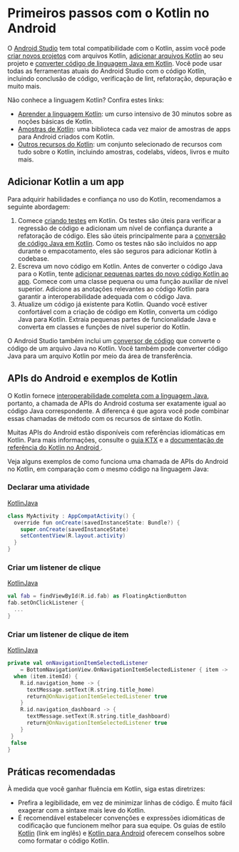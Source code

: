 # Primeiros passos com o Kotlin no Android

 







O [Android Studio](https://developer.android.com/studio?hl=pt) tem total compatibilidade com o Kotlin, assim você pode [criar novos projetos](https://developer.android.com/studio/projects/create-project?hl=pt) com arquivos Kotlin, [adicionar arquivos Kotlin](https://developer.android.com/kotlin/add-kotlin?hl=pt) ao seu projeto e [converter código de linguagem Java em Kotlin](https://developer.android.com/kotlin/add-kotlin?hl=pt#convert). Você pode usar todas as ferramentas atuais do Android Studio com o código Kotlin, incluindo conclusão de código, verificação de lint, refatoração, depuração e muito mais.



Não conhece a linguagem Kotlin? Confira estes links:

- [Aprender a linguagem Kotlin](https://developer.android.com/kotlin/learn?hl=pt): um curso intensivo de 30 minutos sobre as noções básicas de Kotlin.
- [Amostras de Kotlin](https://developer.android.com/samples?language=kotlin&hl=pt): uma biblioteca cada vez maior de amostras de apps para Android criados com Kotlin.
- [Outros recursos do Kotlin](https://developer.android.com/kotlin/resources?hl=pt): um conjunto selecionado de recursos com tudo sobre o Kotlin, incluindo amostras, codelabs, vídeos, livros e muito mais.

## Adicionar Kotlin a um app

Para adquirir habilidades e confiança no uso do Kotlin, recomendamos a seguinte abordagem:

1. Comece [criando testes](https://developer.android.com/studio/test?hl=pt#add_a_new_test) em Kotlin. Os testes são úteis para verificar a regressão de código e adicionam um nível de confiança durante a refatoração de código. Eles são úteis principalmente para a [conversão de código Java em Kotlin](https://developer.android.com/kotlin/add-kotlin?hl=pt#convert). Como os testes não são incluídos no app durante o empacotamento, eles são seguros para adicionar Kotlin à codebase.
2. Escreva um novo código em Kotlin. Antes de converter o código Java para o Kotlin, tente [adicionar pequenas partes do novo código Kotlin ao app](https://developer.android.com/kotlin/add-kotlin?hl=pt). Comece com uma classe pequena ou uma função auxiliar de nível superior. Adicione as anotações relevantes ao código Kotlin para garantir a interoperabilidade adequada com o código Java.
3. Atualize um código já existente para Kotlin. Quando você estiver confortável com a criação de código em Kotlin, converta um código Java para Kotlin. Extraia pequenas partes de funcionalidade Java e converta em classes e funções de nível superior do Kotlin.

O Android Studio também inclui um [conversor de código](https://developer.android.com/kotlin/add-kotlin?hl=pt#convert) que converte o código de um arquivo Java no Kotlin. Você também pode converter código Java para um arquivo Kotlin por meio da área de transferência.

## APIs do Android e exemplos de Kotlin

O Kotlin fornece [interoperabilidade completa com a linguagem Java](https://kotlinlang.org/docs/reference/java-interop.html), portanto, a chamada de APIs do Android costuma ser exatamente igual ao código Java correspondente. A diferença é que agora você pode combinar essas chamadas de método com os recursos de sintaxe do Kotlin.

Muitas APIs do Android estão disponíveis com referências idiomáticas em Kotlin. Para mais informações, consulte o [guia KTX](https://developer.android.com/kotlin/ktx?hl=pt) e a [documentação de referência do Kotlin no Android ](https://developer.android.com/reference/kotlin?hl=pt).

Veja alguns exemplos de como funciona uma chamada de APIs do Android no Kotlin, em comparação com o mesmo código na linguagem Java:

### Declarar uma atividade

[Kotlin](https://developer.android.com/kotlin/get-started?hl=pt#kotlin)[Java](https://developer.android.com/kotlin/get-started?hl=pt#java)

```java
class MyActivity : AppCompatActivity() {
  override fun onCreate(savedInstanceState: Bundle?) {
    super.onCreate(savedInstanceState)
    setContentView(R.layout.activity)
  }
}
```

### Criar um listener de clique

[Kotlin](https://developer.android.com/kotlin/get-started?hl=pt#kotlin)[Java](https://developer.android.com/kotlin/get-started?hl=pt#java)

```kotlin
val fab = findViewById(R.id.fab) as FloatingActionButton
fab.setOnClickListener {
  ...
}
```

### Criar um listener de clique de item

[Kotlin](https://developer.android.com/kotlin/get-started?hl=pt#kotlin)[Java](https://developer.android.com/kotlin/get-started?hl=pt#java)

```kotlin
private val onNavigationItemSelectedListener
    = BottomNavigationView.OnNavigationItemSelectedListener { item ->
  when (item.itemId) {
    R.id.navigation_home -> {
      textMessage.setText(R.string.title_home)
      return@OnNavigationItemSelectedListener true
    }
    R.id.navigation_dashboard -> {
      textMessage.setText(R.string.title_dashboard)
      return@OnNavigationItemSelectedListener true
    }
 }
 false
}
```

## Práticas recomendadas

À medida que você ganhar fluência em Kotlin, siga estas diretrizes:

- Prefira a legibilidade, em vez de minimizar linhas de código. É muito fácil exagerar com a sintaxe mais leve do Kotlin.
- É recomendável estabelecer convenções e expressões idiomáticas de codificação que funcionem melhor para sua equipe. Os guias de estilo [Kotlin](http://kotlinlang.org/docs/reference/coding-conventions.html) (link em inglês) e [Kotlin para Android](https://android.github.io/kotlin-guides/) oferecem conselhos sobre como formatar o código Kotlin.